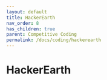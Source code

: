```yaml
---
layout: default
title: HackerEarth
nav_order: 8
has_children: true
parent: Competitive Coding
permalink: /docs/coding/hackerearth
---
```


# HackerEarth
